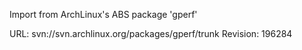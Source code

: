Import from ArchLinux's ABS package 'gperf'

URL: svn://svn.archlinux.org/packages/gperf/trunk
Revision: 196284
